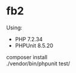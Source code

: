 # fb2

Using:
- PHP 7.2.34              
- PHPUnit 8.5.20

composer install              
./vendor/bin/phpunit test/
